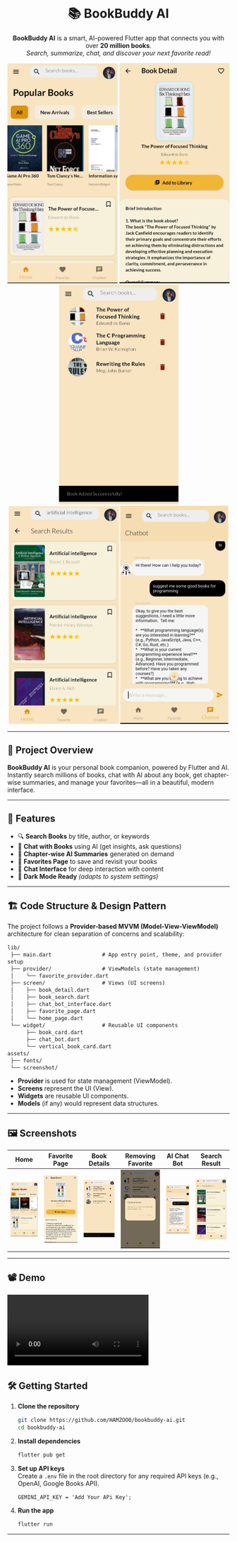 <h1 align="center">📚 BookBuddy AI</h1>

<p align="center">
  <b>BookBuddy AI</b> is a smart, AI-powered Flutter app that connects you with over <b>20 million books</b>.<br>
  <i>Search, summarize, chat, and discover your next favorite read!</i>
</p>

<p align="center">
  <img src="./screenshot/Screenshot_20250522-111649.jpg" alt="BookBuddy Home" width="250"/>
  <img src="./screenshot/Screenshot_20250522-111707.jpg" alt="BookBuddy Search" width="250"/>
  <img src="./screenshot/Screenshot_20250522-111729.jpg" alt="BookBuddy Details" width="271"/>
  <img src="./screenshot/scrrenshot.jpeg" alt="BookBuddy Details" width="250"/>
  <img src="./screenshot/Screenshot_20250522-111821.jpg" alt="BookBuddy Details" width="245"/>


</p>

---

## 🌟 Project Overview

**BookBuddy AI** is your personal book companion, powered by Flutter and AI. Instantly search millions of books, chat with AI about any book, get chapter-wise summaries, and manage your favorites—all in a beautiful, modern interface.



---

## 🚀 Features

- 🔍 **Search Books** by title, author, or keywords
- 🤖 **Chat with Books** using AI (get insights, ask questions)
- 📑 **Chapter-wise AI Summaries** generated on demand
- 📌 **Favorites Page** to save and revisit your books
- 💬 **Chat Interface** for deep interaction with content
- 🌙 **Dark Mode Ready** *(adapts to system settings)*

---


## 🏗️ Code Structure & Design Pattern

The project follows a **Provider-based MVVM (Model-View-ViewModel)** architecture for clean separation of concerns and scalability:

```
lib/
 ├── main.dart                # App entry point, theme, and provider setup
 ├── provider/                # ViewModels (state management)
 │    └── favorite_provider.dart
 ├── screen/                  # Views (UI screens)
 │    ├── book_detail.dart
 │    ├── book_search.dart
 │    ├── chat_bot_interface.dart
 │    ├── favorite_page.dart
 │    └── home_page.dart
 └── widget/                  # Reusable UI components
      ├── book_card.dart
      ├── chat_bot.dart
      └── vertical_book_card.dart
assets/
 ├── fonts/
 └── screenshot/
```

- **Provider** is used for state management (ViewModel).
- **Screens** represent the UI (View).
- **Widgets** are reusable UI components.
- **Models** (if any) would represent data structures.

---


## 🖼️ Screenshots

| Home | Favorite Page | Book Details | Removing Favorite | AI Chat Bot | Search Result |
|:----:|:--------------:|:------------:|:---------:|:--------------:|:--------------:|
| ![Home](./screenshot/Screenshot_20250522-111649.jpg) | ![Search](./screenshot/Screenshot_20250522-111707.jpg) | ![Details](./screenshot/Screenshot_20250522-111729.jpg) | ![Dark](./screenshot/Screenshot_20250522-111736.jpg) | ![Error](./screenshot/Screenshot_20250522-111821.jpg) | ![ Search Result](./screenshot/scrrenshot.jpeg) |

---

## 📽️ Demo 
<video controls src="./video/screen-20250522-112031.mp4" title="Title" width="320"></video>

## 🛠️ Getting Started

1. **Clone the repository**
   ```bash
   git clone https://github.com/HAMZOO0/bookbuddy-ai.git
   cd bookbuddy-ai
   ```

2. **Install dependencies**
   ```bash
   flutter pub get
   ```

3. **Set up API keys**  
   Create a `.env` file in the root directory for any required API keys (e.g., OpenAI, Google Books API).
   ``` 
   GEMINI_API_KEY = 'Add Your APi Key';
   ```

4. **Run the app**
   ```bash
   flutter run
   ```

---

